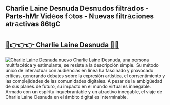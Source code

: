 ## Charlie Laine Desnuda D𝚎sn𝚞dos filtr𝚊dos - Parts-hMr Vid𝚎os f𝚘tos - N𝚞evas filtr𝚊ciones atr𝚊ctivas 86tgC

# <h2><a href="http://mb0xpn5.tromn.icu/?c=Charlie+Laine+Desnuda">🔗👉👉👉 Charlie Laine Desnuda 🔗🔗</a></h2>

[![Charlie Laine Desnuda nuevo](https://i.imgur.com/pEAQMta.gif)](http://mb0xpn5.tromn.icu/?c=Charlie+Laine+Desnuda)
Charlie Laine Desnuda, una persona multifacética y estimulante, se resiste a la descripción simple. Su método único de interactuar con audiencias en línea ha fascinado y provocado críticas, generando debates sobre la expresión artística, el consentimiento y las complejidades de las comunidades digitales. A pesar de la ambigüedad de sus planes de futuro, su impacto en el mundo virtual es innegable. Armado con un espíritu inquebrantable y un atractivo innegable, el viaje de Charlie Laine Desnuda en el ámbito digital es interminable.
